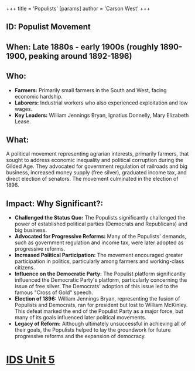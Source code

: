 +++
 title = 'Populists'
[params]
	author = 'Carson West'
+++
## ID: Populist Movement

## When: Late 1880s - early 1900s (roughly 1890-1900, peaking around 1892-1896)

## Who:
* **Farmers:** Primarily small farmers in the South and West, facing economic hardship.
* **Laborers:** Industrial workers who also experienced exploitation and low wages.
* **Key Leaders:** William Jennings Bryan, Ignatius Donnelly, Mary Elizabeth Lease.

## What: 
A political movement representing agrarian interests, primarily farmers, that sought to address economic inequality and political corruption during the Gilded Age.  They advocated for government regulation of railroads and big business, increased money supply (free silver), graduated income tax, and direct election of senators.  The movement culminated in the election of 1896.

## Impact: Why Significant?:
* **Challenged the Status Quo:** The Populists significantly challenged the power of established political parties (Democrats and Republicans) and big business.
* **Advocated for Progressive Reforms:**  Many of the Populists' demands, such as government regulation and income tax, were later adopted as progressive reforms.
* **Increased Political Participation:** The movement encouraged greater participation in politics, particularly among farmers and working-class citizens.
* **Influence on the Democratic Party:** The Populist platform significantly influenced the Democratic Party's platform, particularly concerning the issue of free silver.  The Democrats' adoption of this issue led to the famous "Cross of Gold" speech.
* **Election of 1896:** William Jennings Bryan, representing the fusion of Populists and Democrats, ran for president but lost to William McKinley. This defeat marked the end of the Populist Party as a major force, but many of its goals influenced later political movements.
* **Legacy of Reform:** Although ultimately unsuccessful in achieving all of their goals, the Populists helped to lay the groundwork for future progressive reforms and the expansion of democracy.

# [IDS Unit 5](./../ids-unit-5/)